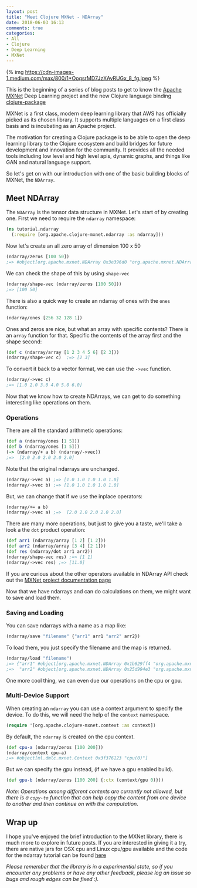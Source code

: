 ```yaml
---
layout: post
title: "Meet Clojure MXNet - NDArray"
date: 2018-06-03 16:13
comments: true
categories:
- All
- Clojure
- Deep Learning
- MXNet
---
```


{% img https://cdn-images-1.medium.com/max/800/1*OoqsrMD7JzXAvRUGx_8_fg.jpeg %}

This is the beginning of a series of blog posts to get to know the [Apache MXNet](https://mxnet.apache.org/) Deep Learning project and the new Clojure language binding [clojure-package](https://github.com/apache/incubator-mxnet/tree/master/contrib/clojure-package)

MXNet is a first class, modern deep learning library that AWS has officially picked as its chosen library. It supports multiple languages on a first class basis and is incubating as an Apache project.

The motivation for creating a Clojure package is to be able to open the deep learning library to the Clojure ecosystem and build bridges for future development and innovation for the community. It provides all the needed tools including low level and high level apis, dynamic graphs, and things like GAN and natural language support.

So let's get on with our introduction with one of the basic building blocks of MXNet, the `NDArray`.

## Meet NDArray

The `NDArray` is the tensor data structure in MXNet. Let's start of by creating one. First we need to require the `ndarray` namespace:

```clojure
(ns tutorial.ndarray
  (:require [org.apache.clojure-mxnet.ndarray :as ndarray]))
```

Now let's create an all zero array of dimension 100 x 50

```clojure
(ndarray/zeros [100 50])
;=> #object[org.apache.mxnet.NDArray 0x3e396d0 "org.apache.mxnet.NDArray@aeea40b6"]
```

We can check the shape of this by using `shape-vec`

```clojure
(ndarray/shape-vec (ndarray/zeros [100 50]))
;=> [100 50]
```

There is also a quick way to create an ndarray of ones with the `ones` function:

```clojure
(ndarray/ones [256 32 128 1])
```

Ones and zeros are nice, but what an array with specific contents? There is an `array` function for that. Specific the contents of the array first and the shape second:

```clojure
(def c (ndarray/array [1 2 3 4 5 6] [2 3]))
(ndarray/shape-vec c)  ;=> [2 3]
```

To convert it back to a vector format, we can use the `->vec` function.

```clojure
(ndarray/->vec c)
;=> [1.0 2.0 3.0 4.0 5.0 6.0]
```

Now that we know how to create NDArrays, we can get to do something interesting like operations on them.

### Operations

There are all the standard arithmetic operations:

```clojure
(def a (ndarray/ones [1 5]))
(def b (ndarray/ones [1 5]))
(-> (ndarray/+ a b) (ndarray/->vec))
;=>  [2.0 2.0 2.0 2.0 2.0]
```

Note that the original ndarrays are unchanged.

```clojure
(ndarray/->vec a) ;=> [1.0 1.0 1.0 1.0 1.0]
(ndarray/->vec b) ;=> [1.0 1.0 1.0 1.0 1.0]
```

But, we can change that if we use the inplace operators:

```clojure
(ndarray/+= a b)
(ndarray/->vec a) ;=>  [2.0 2.0 2.0 2.0 2.0]
```

There are many more operations, but just to give you a taste, we'll take a look a the `dot` product operation:

```clojure
(def arr1 (ndarray/array [1 2] [1 2]))
(def arr2 (ndarray/array [3 4] [2 1]))
(def res (ndarray/dot arr1 arr2))
(ndarray/shape-vec res) ;=> [1 1]
(ndarray/->vec res) ;=> [11.0]
```

If you are curious about the other operators available in NDArray API check out the [MXNet project documentation page](https://mxnet.incubator.apache.org/api/python/ndarray/ndarray.html)

Now that we have ndarrays and can do calculations on them, we might want to save and load them.

### Saving and Loading

You can save ndarrays with a name as a map like:

```clojure
(ndarray/save "filename" {"arr1" arr1 "arr2" arr2})
```

To load them, you just specify the filename and the map is returned.

```clojure
(ndarray/load "filename")
;=> {"arr1" #object[org.apache.mxnet.NDArray 0x1b629ff4 "org.apache.mxnet.NDArray@63da08cb"]
;=>  "arr2" #object[org.apache.mxnet.NDArray 0x25d994e3 "org.apache.mxnet.NDArray@5bbaf2c3"]}
```

One more cool thing, we can even due our operations on the cpu or gpu.

### Multi-Device Support

When creating an `ndarray` you can use a context argument to specify the device. To do this, we will need the help of the `context` namespace.

```clojure
(require '[org.apache.clojure-mxnet.context :as context])
```

By default, the `ndarray` is created on the cpu context.

```clojure
(def cpu-a (ndarray/zeros [100 200]))
(ndarray/context cpu-a)
;=> #object[ml.dmlc.mxnet.Context 0x3f376123 "cpu(0)"]
```

But we can specify the gpu instead, (if we have a gpu enabled build).

```clojure
(def gpu-b (ndarray/zeros [100 200] {:ctx (context/gpu 0)}))
```

_Note: Operations among different contexts are currently not allowed, but there is a `copy-to` function that can help copy the content from one device to another and then continue on with the computation._


## Wrap up

I hope you've enjoyed the brief introduction to the MXNet library, there is much more to explore in future posts. If you are interested in giving it a try, there are native jars for OSX cpu and Linux cpu/gpu available and the code for the ndarray tutorial can be found [here](https://github.com/apache/incubator-mxnet/tree/master/contrib/clojure-package/examples/tutorial)

_Please remember that the library is in a experimential state, so if you encounter any problems or have any other feedback, please log an issue so bugs and rough edges can be fixed :)._

